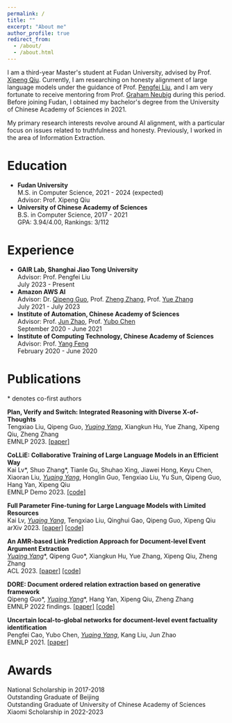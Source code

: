 ```yaml
---
permalink: /
title: ""
excerpt: "About me"
author_profile: true
redirect_from: 
  - /about/
  - /about.html
---
```


<!-- ## About Me -->
I am a third-year Master's student at Fudan University, advised by Prof. [Xipeng Qiu](https://xpqiu.github.io/). Currently, I am researching on honesty alignment of large language models under the guidance of Prof. [Pengfei Liu](https://plms.ai/people/index.html), and I am very fortunate to receive mentoring from Prof. [Graham Neubig](https://www.phontron.com/) during this period. Before joining Fudan, I obtained my bachelor's degree from the University of Chinese Academy of Sciences in 2021.

My primary research interests revolve around AI alignment, with a particular focus on issues related to truthfulness and honesty. Previously, I worked in the area of Information Extraction.

# Education
- **Fudan University**  
  M.S. in Computer Science, 2021 - 2024 (expected)  
  Advisor: Prof. Xipeng Qiu  
- **University of Chinese Academy of Sciences**  
  B.S. in Computer Science, 2017 - 2021  
  GPA: 3.94/4.00, Rankings: 3/112  

# Experience
- **GAIR Lab, Shanghai Jiao Tong University**  
  Advisor: Prof. Pengfei Liu  
  July 2023 - Present
- **Amazon AWS AI**  
  Advisor: Dr. [Qipeng Guo](https://scholar.google.com/citations?user=k3mPGKgAAAAJ&hl=en), Prof. [Zheng Zhang](https://scholar.google.com/citations?user=k0KiE4wAAAAJ&hl=en), Prof. [Yue Zhang](https://frcchang.github.io/)  
  July 2021 - July 2023  
- **Institute of Automation, Chinese Academy of Sciences**  
  Advisor: Prof. [Jun Zhao](http://nlpr-web.ia.ac.cn/cip/english/~junzhao/index.html), Prof. [Yubo Chen](http://www.nlpr.ia.ac.cn/cip/yubochen/index.html)  
  September 2020 - June 2021  
- **Institute of Computing Technology, Chinese Academy of Sciences**  
  Advisor: Prof. [Yang Feng](https://people.ucas.edu.cn/~yangfeng?language=en)  
  February 2020 - June 2020  

# Publications
\* denotes co-first authors
<!-- $^\dagger$ denotes corresponding author/main advisor -->

**Plan, Verify and Switch: Integrated Reasoning with Diverse X-of-Thoughts**  
Tengxiao Liu, Qipeng Guo, *<ins>Yuqing Yang</ins>*, Xiangkun Hu, Yue Zhang, Xipeng Qiu, Zheng Zhang  
EMNLP 2023. [[paper]](https://arxiv.org/abs/2310.14628)

**CoLLiE: Collaborative Training of Large Language Models in an Efficient Way**  
Kai Lv\*, Shuo Zhang\*, Tianle Gu, Shuhao Xing, Jiawei Hong, Keyu Chen, Xiaoran Liu, *<ins>Yuqing Yang</ins>*, Honglin Guo, Tengxiao Liu, Yu Sun, Qipeng Guo, Hang Yan, Xipeng Qiu  
EMNLP Demo 2023. [[code]](https://github.com/OpenLMLab/collie)

**Full Parameter Fine-tuning for Large Language Models with Limited Resources**  
Kai Lv, *<ins>Yuqing Yang</ins>*, Tengxiao Liu, Qinghui Gao, Qipeng Guo, Xipeng Qiu  
arXiv 2023. [[paper]](https://arxiv.org/abs/2306.09782) [[code]](https://github.com/OpenLMLab/LOMO)

**An AMR-based Link Prediction Approach for Document-level Event Argument Extraction**  
*<ins>Yuqing Yang</ins>*\*, Qipeng Guo\*, Xiangkun Hu, Yue Zhang, Xipeng Qiu, Zheng Zhang  
ACL 2023. [[paper]](https://arxiv.org/abs/2305.19162) [[code]](https://github.com/ayyyq/TARA)

**DORE: Document ordered relation extraction based on generative framework**  
Qipeng Guo\*, *<ins>Yuqing Yang</ins>*\*, Hang Yan, Xipeng Qiu, Zheng Zhang  
EMNLP 2022 findings. [[paper]](https://arxiv.org/abs/2210.16064) [[code]](https://github.com/ayyyq/DORE)

**Uncertain local-to-global networks for document-level event factuality identification**  
Pengfei Cao, Yubo Chen, *<ins>Yuqing Yang</ins>*, Kang Liu, Jun Zhao  
EMNLP 2021. [[paper]](https://aclanthology.org/2021.emnlp-main.207/)

# Awards
National Scholarship in 2017-2018  
Outstanding Graduate of Beijing  
Outstanding Graduate of University of Chinese Academy of Sciences  
Xiaomi Scholarship in 2022-2023

